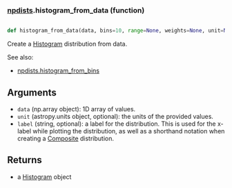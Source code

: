### [npdists](npdists.md).histogram_from_data (function)


```py

def histogram_from_data(data, bins=10, range=None, weights=None, unit=None, label=None)

```



Create a [Histogram](Histogram.md) distribution from data.

See also:

* [npdists.histogram_from_bins](npdists.histogram_from_bins.md)

Arguments
--------------
* `data` (np.array object): 1D array of values.
* `unit` (astropy.units object, optional): the units of the provided values.
* `label` (string, optional): a label for the distribution.  This is used
    for the x-label while plotting the distribution, as well as a shorthand
    notation when creating a [Composite](Composite.md) distribution.

Returns
--------
* a [Histogram](Histogram.md) object

